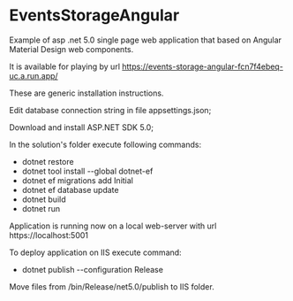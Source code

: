 # EventsStorageAngular
Example of asp .net 5.0 single page web application that based on Angular Material Design web components.

It is available for playing by url https://events-storage-angular-fcn7f4ebeq-uc.a.run.app/

These are generic installation instructions.

Edit database connection string in file appsettings.json;

Download and install ASP.NET SDK 5.0;

In the solution's folder execute following commands:

* dotnet restore
* dotnet tool install --global dotnet-ef
* dotnet ef migrations add Initial
* dotnet ef database update
* dotnet build
* dotnet run

Application is running now on a local web-server with url https://localhost:5001

To deploy application on IIS execute command:

* dotnet publish --configuration Release

Move files from /bin/Release/net5.0/publish to IIS folder.
